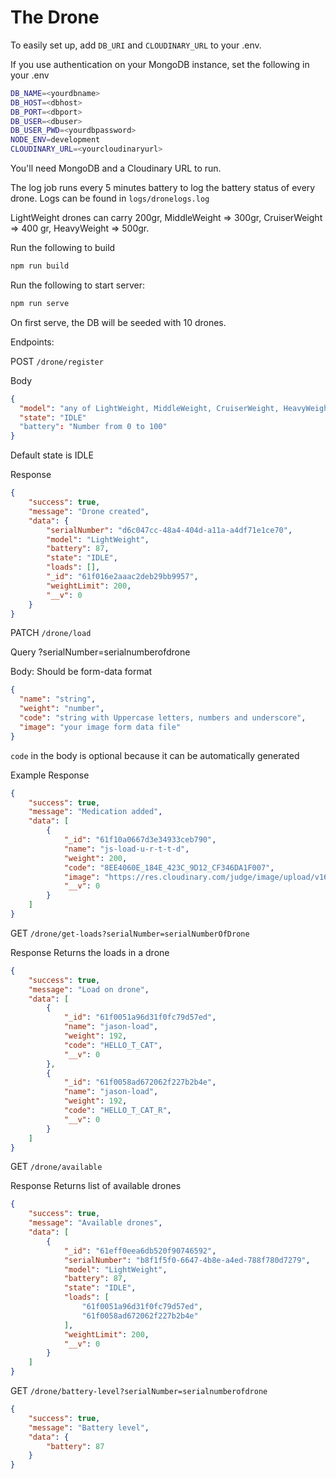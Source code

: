 # The Drone

To easily set up, add `DB_URI` and `CLOUDINARY_URL` to your .env.

If you use authentication on your MongoDB instance, set the following in your .env
```Bash
DB_NAME=<yourdbname>
DB_HOST=<dbhost>
DB_PORT=<dbport>
DB_USER=<dbuser>
DB_USER_PWD=<yourdbpassword>
NODE_ENV=development
CLOUDINARY_URL=<yourcloudinaryurl>
```

You'll need MongoDB and a Cloudinary URL to run.

The log job runs every 5 minutes battery to log the battery status of every drone. Logs can be found in `logs/dronelogs.log`

LightWeight drones can carry 200gr, MiddleWeight => 300gr, CruiserWeight => 400 gr, HeavyWeight => 500gr.

Run the following to build
```Bash
npm run build
```
Run the following to start server:
```Bash
npm run serve
```
On first serve, the DB will be seeded with 10 drones.

Endpoints:

POST `/drone/register`

Body
```JSON
{
  "model": "any of LightWeight, MiddleWeight, CruiserWeight, HeavyWeight",
  "state": "IDLE"
  "battery": "Number from 0 to 100"
}
```
Default state is IDLE

Response
```JSON
{
    "success": true,
    "message": "Drone created",
    "data": {
        "serialNumber": "d6c047cc-48a4-404d-a11a-a4df71e1ce70",
        "model": "LightWeight",
        "battery": 87,
        "state": "IDLE",
        "loads": [],
        "_id": "61f016e2aaac2deb29bb9957",
        "weightLimit": 200,
        "__v": 0
    }
}
```

PATCH `/drone/load`

Query
?serialNumber=serialnumberofdrone

Body: Should be form-data format
```JSON
{
  "name": "string",
  "weight": "number",
  "code": "string with Uppercase letters, numbers and underscore",
  "image": "your image form data file"
}
```
`code` in the body is optional because it can be automatically generated

Example Response

```JSON
{
    "success": true,
    "message": "Medication added",
    "data": [
        {
            "_id": "61f10a0667d3e34933ceb790",
            "name": "js-load-u-r-t-t-d",
            "weight": 200,
            "code": "8EE4060E_184E_423C_9D12_CF346DA1F007",
            "image": "https://res.cloudinary.com/judge/image/upload/v1643186694/fedsrmen6wm3xatp7w7p.png",
            "__v": 0
        }
    ]
}
```

GET `/drone/get-loads?serialNumber=serialNumberOfDrone`

Response
Returns the loads in a drone
```JSON
{
    "success": true,
    "message": "Load on drone",
    "data": [
        {
            "_id": "61f0051a96d31f0fc79d57ed",
            "name": "jason-load",
            "weight": 192,
            "code": "HELLO_T_CAT",
            "__v": 0
        },
        {
            "_id": "61f0058ad672062f227b2b4e",
            "name": "jason-load",
            "weight": 192,
            "code": "HELLO_T_CAT_R",
            "__v": 0
        }
    ]
}
```

GET `/drone/available`

Response
Returns list of available drones
```JSON
{
    "success": true,
    "message": "Available drones",
    "data": [
        {
            "_id": "61eff0eea6db520f90746592",
            "serialNumber": "b8f1f5f0-6647-4b8e-a4ed-788f780d7279",
            "model": "LightWeight",
            "battery": 87,
            "state": "IDLE",
            "loads": [
                "61f0051a96d31f0fc79d57ed",
                "61f0058ad672062f227b2b4e"
            ],
            "weightLimit": 200,
            "__v": 0
        }
    ]
}
```
GET `/drone/battery-level?serialNumber=serialnumberofdrone`

```JSON
{
    "success": true,
    "message": "Battery level",
    "data": {
        "battery": 87
    }
}
```
